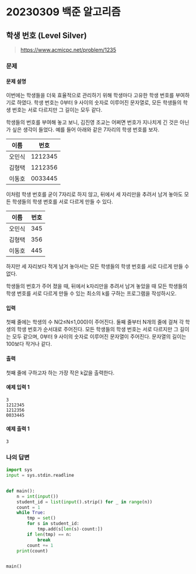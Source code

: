 # 20230309 백준 알고리즘

## 학생 번호 (Level Silver)
> https://www.acmicpc.net/problem/1235

### 문제
#### 문제 설명
이번에는 학생들을 더욱 효율적으로 관리하기 위해 학생마다 고유한 학생 번호를 부여하기로 하였다. 학생 번호는 0부터 9 사이의 숫자로 이루어진 문자열로, 모든 학생들의 학생 번호는 서로 다르지만 그 길이는 모두 같다.

학생들의 번호를 부여해 놓고 보니, 김진영 조교는 어쩌면 번호가 지나치게 긴 것은 아닌가 싶은 생각이 들었다. 예를 들어 아래와 같은 7자리의 학생 번호를 보자.

|이름|번호|
|---|---|
|오민식|1212345|
|김형택|1212356|
|이동호|0033445|

이처럼 학생 번호를 굳이 7자리로 하지 않고, 뒤에서 세 자리만을 추려서 남겨 놓아도 모든 학생들의 학생 번호를 서로 다르게 만들 수 있다.

|이름|번호|
|---|---|
|오민식|345|
|김형택|356|
|이동호|445|

하지만 세 자리보다 적게 남겨 놓아서는 모든 학생들의 학생 번호를 서로 다르게 만들 수 없다.

학생들의 번호가 주어 졌을 때, 뒤에서 k자리만을 추려서 남겨 놓았을 때 모든 학생들의 학생 번호를 서로 다르게 만들 수 있는 최소의 k를 구하는 프로그램을 작성하시오.

#### 입력
첫째 줄에는 학생의 수 N(2≤N≤1,000)이 주어진다. 둘째 줄부터 N개의 줄에 걸쳐 각 학생의 학생 번호가 순서대로 주어진다. 모든 학생들의 학생 번호는 서로 다르지만 그 길이는 모두 같으며, 0부터 9 사이의 숫자로 이루어진 문자열이 주어진다. 문자열의 길이는 100보다 작거나 같다.

#### 출력
첫째 줄에 구하고자 하는 가장 작은 k값을 출력한다.

#### 예제 입력 1
```
3
1212345
1212356
0033445
```

#### 예제 출력 1
```
3
```

### 나의 답변
```python
import sys
input = sys.stdin.readline


def main():
    n = int(input())
    student_id = list(input().strip() for _ in range(n))
    count = 1
    while True:
        tmp = set()
        for s in student_id:
            tmp.add(s[len(s)-count:])
        if len(tmp) == n:
            break
        count += 1
    print(count)


main()
```